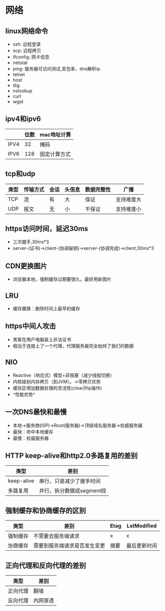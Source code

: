 # 网络
## linux网络命令
* ssh: 远程登录
* scp: 远程拷贝
* ifconfig: 网卡信息
* netstat
* ping: 服务器可访问测试,丢包率，dns解析ip
* telnet
* host
* dig
* nslookup
* curl
* wget
## ipv4和ipv6
|   |位数|mac地址计算|
|---|---|---|
|IPV4|32|掩码|
|IPV6|128|固定计算方式|

## tcp和udp
|类型|传输方式|会话|头信息|数据完整性|广播|
|---|---|---|---|---|---|
|TCP|流|有|大|保证|支持难度大|
|UDP|报文|无|小|不保证|支持难度小|
## https访问时间，延迟30ms
* 三次握手,30ms*3
* server-(证书)->client-(协调秘钥)->server-(协调完成)->client;30ms*3
## CDN更换图片
* 浏览器本地，强制缓存过期要很久。最好用新图片
## LRU
* 缓存置换：删除时间上最早的缓存
## https中间人攻击
* 黑客在用户电脑装上非法证书
* 相当于连接上了一个代理，代理服务器完全劫持了我们的数据
## NIO
* Reactive（响应式）模型+非阻塞（减少线程切换）
* 内核级别内存拷贝（到JVM）。->零拷贝优势
* 缓存区增加数据处理的灵活性(clear|flip操作)
* ^性能优势^

## 一次DNS最快和最慢
* 本地->服务商(ISP)->Root(服务器)->顶级域名服务器->权威服务器
* 最快：命中本地缓存
* 最慢：权威服务器

## HTTP keep-alive和http2.0多路复用的差别
|类型|差别|
|---|---|
|keep-alive|串行，只是减少了握手时间|
|多路复用|并行，拆分数据成segment段|

## 强制缓存和协商缓存的区别
|类型|差别|Etag|LstModified|
|---|---|---|---|
|强制缓存|不需要去服务端请求|x|x|
|协商缓存|需要到服务端请求是否发生变更|摘要|最后更新时间|

## 正向代理和反向代理的差别
|类型|差别|
|---|---|
|正向代理|翻墙|
|反向代理|内网穿透|



